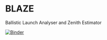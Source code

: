 # BLAZE
Ballistic Launch Analyser and Zenith Estimator

[![Binder](https://mybinder.org/badge_logo.svg)](https://mybinder.org/v2/gh/vijeycreative/BLAZE/HEAD?labpath=Example.ipynb)

